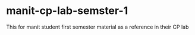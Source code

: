# manit-cp-lab-semster-1

This for manit student first semester material as a reference in their CP lab
